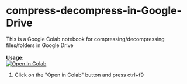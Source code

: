 # compress-decompress-in-Google-Drive
This is a Google Colab notebook for compressing/decompressing files/folders in Google Drive
<br><br><b>Usage:</b>
<br>
<a href="https://colab.research.google.com/github/cheems/compress-decompress-in-Google-Drive/blob/master/Unrar_Unzip_Rar_Zip_in_GDrive.ipynb" target="_parent\"><img src="https://colab.research.google.com/assets/colab-badge.svg" alt="Open In Colab"/></a>
1. Click on the "Open in Colab" button and press ctrl+f9
